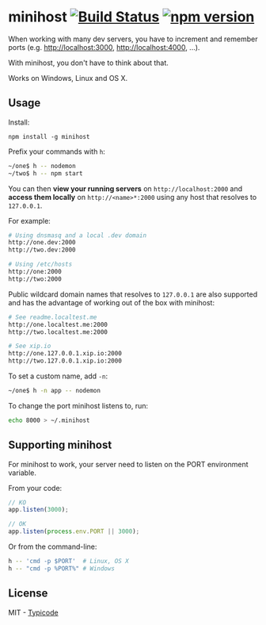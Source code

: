 # minihost [![Build Status](https://travis-ci.org/typicode/minihost.svg?branch=master)](https://travis-ci.org/typicode/minihost) [![npm version](https://badge.fury.io/js/minihost.svg)](http://badge.fury.io/js/minihost)

When working with many dev servers, you have to increment and remember ports (e.g. [http://localhost:3000](), [http://localhost:4000](), ...).

With minihost, you don't have to think about that.

Works on Windows, Linux and OS X.

## Usage

Install:

```
npm install -g minihost
```

Prefix your commands with `h`:

```bash
~/one$ h -- nodemon
~/two$ h -- npm start
```

You can then __view your running servers__ on `http://localhost:2000` and __access them locally__ on `http://<name>*:2000` using any host that resolves to `127.0.0.1`.

For example:

```bash
# Using dnsmasq and a local .dev domain
http://one.dev:2000
http://two.dev:2000

# Using /etc/hosts
http://one:2000
http://two:2000
```

Public wildcard domain names that resolves to `127.0.0.1` are also supported and has the advantage of working out of the box with minihost:

```bash
# See readme.localtest.me
http://one.localtest.me:2000
http://two.localtest.me:2000

# See xip.io
http://one.127.0.0.1.xip.io:2000
http://two.127.0.0.1.xip.io:2000
```

To set a custom name, add `-n`:

```bash
~/one$ h -n app -- nodemon
```

To change the port minihost listens to, run:

```bash
echo 8000 > ~/.minihost
```

## Supporting minihost

For minihost to work, your server need to listen on the PORT environment variable.

From your code:

```javascript
// KO
app.listen(3000);

// OK
app.listen(process.env.PORT || 3000);
```

Or from the command-line:

```bash
h -- 'cmd -p $PORT'  # Linux, OS X
h -- "cmd -p %PORT%" # Windows
```

## License

MIT - [Typicode](https://github.com/typicode)
